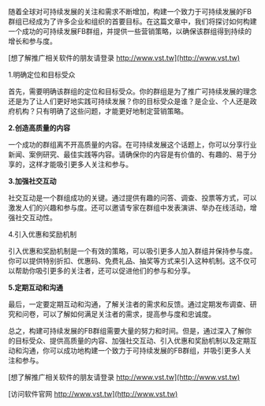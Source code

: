 随着全球对可持续发展的关注和需求不断增加，构建一个致力于可持续发展的FB群组已经成为了许多企业和组织的首要目标。在这篇文章中，我们将探讨如何构建一个成功的可持续发展FB群组，并提供一些营销策略，以确保该群组得到持续的增长和参与度。

[想了解推广相关软件的朋友请登录 http://www.vst.tw](http://www.vst.tw)

1.明确定位和目标受众

首先，需要明确该群组的定位和目标受众。你的群组是为了推广可持续发展的理念还是为了让人们更好地实践可持续发展？你的目标受众是谁？是企业、个人还是政府机构？只有明确了这些问题，才能更好地制定营销策略。

**2.创造高质量的内容**

一个成功的群组离不开高质量的内容。在可持续发展这个话题上，你可以分享行业新闻、案例研究、最佳实践等内容。请确保你的内容是有价值的、有趣的、易于分享的，这样才能吸引更多人关注和参与。

**3.加强社交互动**

社交互动是一个群组成功的关键。通过提供有趣的问答、调查、投票等方式，可以激发人们的兴趣和参与度。还可以邀请专家在群组中发表演讲、举办在线活动，增强社交互动性。

4.引入优惠和奖励机制

引入优惠和奖励机制是一个有效的策略，可以吸引更多人加入群组并保持参与度。你可以提供特别折扣、优惠码、免费礼品、抽奖等方式来引入这种机制。这不仅可以帮助你吸引更多的关注者，还可以促进他们的参与和分享。

**5.定期互动和沟通**

最后，一定要定期互动和沟通，了解关注者的需求和反馈。通过定期发布调查、研究和问卷，可以了解如何满足关注者的需求，提高参与度和忠诚度。

总之，构建可持续发展的FB群组需要大量的努力和时间。但是，通过深入了解你的目标受众、提供高质量的内容、加强社交互动、引入优惠和奖励机制以及定期互动和沟通，你可以成功地构建一个致力于可持续发展的FB群组，并吸引更多人关注和参与。

[想了解推广相关软件的朋友请登录 http://www.vst.tw](http://www.vst.tw)


[访问软件官网 http://www.vst.tw](http://www.vst.tw)
